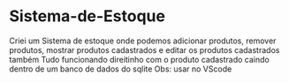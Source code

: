# Sistema-de-Estoque

Criei um Sistema de estoque onde podemos adicionar produtos, remover produtos, mostrar produtos cadastrados e editar os produtos cadastrados também
Tudo funcionando direitinho com o produto cadastrado caindo dentro de um banco de dados do sqlite
Obs: usar no VScode